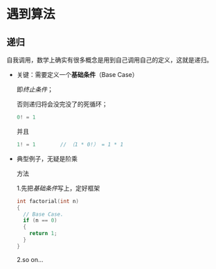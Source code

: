 遇到算法
============================

递归
----------

自我调用，数学上确实有很多概念是用到自己调用自己的定义，这就是递归。

  - 关键：需要定义一个**基础条件**（Base Case）

    即*终止条件*；

    否则递归将会没完没了的死循环；

    ```c
    0! = 1
    ```

    并且

    ```c
    1! = 1        // （1 * 0!） = 1 * 1
    ```

  - 典型例子，无疑是阶乘

    方法

      1.先把*基础条件*写上，定好框架

      `````c
      int factorial(int n)
      {
        // Base Case.
        if (n == 0)
        {
          return 1;
        }
      }
      `````

      2.so on...
